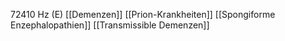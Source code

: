72410 Hz (E)
[[Demenzen]]
[[Prion-Krankheiten]]
[[Spongiforme Enzephalopathien]]
[[Transmissible Demenzen]]